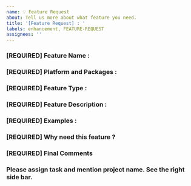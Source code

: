```yaml
---
name: 💡 Feature Request
about: Tell us more about what feature you need. 
title: '[Feature Request] : '
labels: enhancement, FEATURE-REQUEST
assignees: ''
---
```


<!-- DO NOT DELETE 
validate_template=true
template_path=.github/ISSUE_TEMPLATE/feature_request.md
-->


### [REQUIRED] Feature Name : 


### [REQUIRED] Platform and Packages : 
<!-- Windows, Mac OS, Linux. Packages : Node, Express etc. -->


### [REQUIRED] Feature Type : 
<!-- Backend ?, Frontend ? -->


### [REQUIRED] Feature Description : 
<!-- Describe the feature you need. -->


### [REQUIRED] Examples : 
<!-- Link to websites. -->


### [REQUIRED] Why need this feature ? 
<!-- User Requirement, Business need, developer need.-->


### [REQUIRED] Final Comments
<!-- -->


### Please assign task and mention project name. See the right side bar.